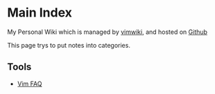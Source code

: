 # Main Index

My Personal Wiki which is managed by
[vimwiki](https://github.com/vimwiki/vimwiki), and hosted on
[Github](https://github.com/lotabout/vimwiki/tree/gh-pages)

This page trys to put notes into categories.

## Tools

* [Vim FAQ](Vim-FAQ.md)
